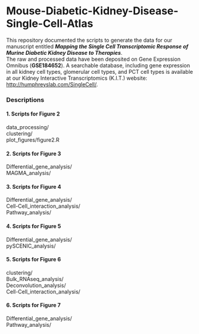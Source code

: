 # Mouse-Diabetic-Kidney-Disease-Single-Cell-Atlas
This repository documented the scripts to generate the data for our manuscript entitled ***Mapping the Single Cell Transcriptomic Response of Murine Diabetic Kidney Disease to Therapies***. <link> <br>
The raw and processed data have been deposited on Gene Expression Omnibus (**GSE184652**). A searchable database, including gene expression in all kidney cell types, glomerular cell types, and PCT cell types is available at our Kidney Interactive Transcriptomics (K.I.T.) website: http://humphreyslab.com/SingleCell/.

### Descriptions

#### 1. Scripts for Figure 2<br>
data_processing/<br>
clustering/<br>
plot_figures/figure2.R<br>

#### 2. Scripts for Figure 3<br>
Differential_gene_analysis/<br>
MAGMA_analysis/<br>

#### 3. Scripts for Figure 4<br> 
Differential_gene_analysis/<br>
Cell-Cell_interaction_analysis/<br>
Pathway_analysis/<br>

#### 4. Scripts for Figure 5<br>
Differential_gene_analysis/<br>
pySCENIC_analysis/<br>

#### 5. Scripts for Figure 6<br>
clustering/<br>
Bulk_RNAseq_analysis/<br>
Deconvolution_analysis/<br>
Cell-Cell_interaction_analysis/<br>

#### 6. Scripts for Figure 7<br>
Differential_gene_analysis/<br>
Pathway_analysis/

